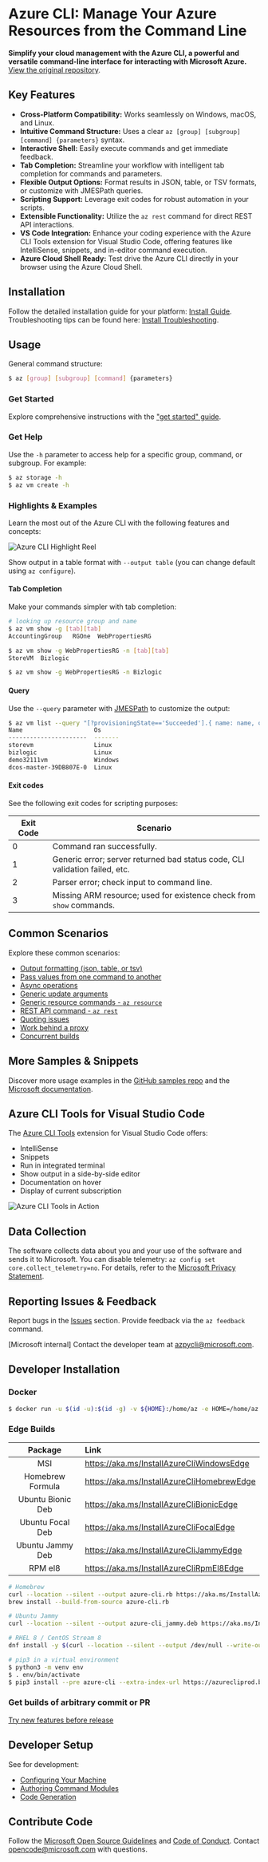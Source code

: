 # Azure CLI: Manage Your Azure Resources from the Command Line

**Simplify your cloud management with the Azure CLI, a powerful and versatile command-line interface for interacting with Microsoft Azure.**  [View the original repository](https://github.com/Azure/azure-cli).

## Key Features

*   **Cross-Platform Compatibility:**  Works seamlessly on Windows, macOS, and Linux.
*   **Intuitive Command Structure:** Uses a clear `az [group] [subgroup] [command] {parameters}` syntax.
*   **Interactive Shell:** Easily execute commands and get immediate feedback.
*   **Tab Completion:**  Streamline your workflow with intelligent tab completion for commands and parameters.
*   **Flexible Output Options:**  Format results in JSON, table, or TSV formats, or customize with JMESPath queries.
*   **Scripting Support:** Leverage exit codes for robust automation in your scripts.
*   **Extensible Functionality:**  Utilize the `az rest` command for direct REST API interactions.
*   **VS Code Integration:** Enhance your coding experience with the Azure CLI Tools extension for Visual Studio Code, offering features like IntelliSense, snippets, and in-editor command execution.
*   **Azure Cloud Shell Ready:** Test drive the Azure CLI directly in your browser using the Azure Cloud Shell.

## Installation

Follow the detailed installation guide for your platform: [Install Guide](https://learn.microsoft.com/cli/azure/install-azure-cli).
Troubleshooting tips can be found here: [Install Troubleshooting](https://github.com/Azure/azure-cli/blob/dev/doc/install_troubleshooting.md).

## Usage

General command structure:
```bash
$ az [group] [subgroup] [command] {parameters}
```

### Get Started

Explore comprehensive instructions with the ["get started" guide](https://learn.microsoft.com/cli/azure/get-started-with-az-cli2).

### Get Help

Use the `-h` parameter to access help for a specific group, command, or subgroup.  For example:
```bash
$ az storage -h
$ az vm create -h
```

### Highlights & Examples

Learn the most out of the Azure CLI with the following features and concepts:

<img src="doc/assets/AzBlogAnimation4.gif" alt="Azure CLI Highlight Reel">

Show output in a table format with `--output table` (you can change default using `az configure`).

#### Tab Completion

Make your commands simpler with tab completion:

```bash
# looking up resource group and name
$ az vm show -g [tab][tab]
AccountingGroup   RGOne  WebPropertiesRG

$ az vm show -g WebPropertiesRG -n [tab][tab]
StoreVM  Bizlogic

$ az vm show -g WebPropertiesRG -n Bizlogic
```

#### Query

Use the `--query` parameter with [JMESPath](http://jmespath.org/) to customize the output:

```bash
$ az vm list --query "[?provisioningState=='Succeeded'].{ name: name, os: storageProfile.osDisk.osType }"
Name                    Os
----------------------  -------
storevm                 Linux
bizlogic                Linux
demo32111vm             Windows
dcos-master-39DB807E-0  Linux
```

#### Exit codes

See the following exit codes for scripting purposes:

| Exit Code | Scenario                                                      |
| --------- | ------------------------------------------------------------- |
| 0         | Command ran successfully.                                     |
| 1         | Generic error; server returned bad status code, CLI validation failed, etc. |
| 2         | Parser error; check input to command line.                   |
| 3         | Missing ARM resource; used for existence check from `show` commands. |

## Common Scenarios

Explore these common scenarios:

*   [Output formatting (json, table, or tsv)](https://learn.microsoft.com/en-us/cli/azure/use-cli-effectively#output-formatting-json-table-or-tsv)
*   [Pass values from one command to another](https://learn.microsoft.com/en-us/cli/azure/use-cli-effectively#pass-values-from-one-command-to-another)
*   [Async operations](https://learn.microsoft.com/en-us/cli/azure/use-cli-effectively#async-operations)
*   [Generic update arguments](https://learn.microsoft.com/en-us/cli/azure/use-cli-effectively#generic-update-arguments)
*   [Generic resource commands - `az resource`](https://learn.microsoft.com/en-us/cli/azure/use-cli-effectively#generic-resource-commands---az-resource)
*   [REST API command - `az rest`](https://learn.microsoft.com/en-us/cli/azure/use-cli-effectively#rest-api-command---az-rest)
*   [Quoting issues](https://learn.microsoft.com/en-us/cli/azure/use-cli-effectively#quoting-issues)
*   [Work behind a proxy](https://learn.microsoft.com/en-us/cli/azure/use-cli-effectively#work-behind-a-proxy)
*   [Concurrent builds](https://learn.microsoft.com/en-us/cli/azure/use-cli-effectively#concurrent-builds)

## More Samples & Snippets

Discover more usage examples in the [GitHub samples repo](http://github.com/Azure/azure-cli-samples) and the [Microsoft documentation](https://learn.microsoft.com/cli/azure/overview).

## Azure CLI Tools for Visual Studio Code

The [Azure CLI Tools](https://marketplace.visualstudio.com/items?itemName=ms-vscode.azurecli) extension for Visual Studio Code offers:

*   IntelliSense
*   Snippets
*   Run in integrated terminal
*   Show output in a side-by-side editor
*   Documentation on hover
*   Display of current subscription

<img src="https://github.com/microsoft/vscode-azurecli/blob/main/images/in_action.gif?raw=true" alt="Azure CLI Tools in Action">

## Data Collection

The software collects data about you and your use of the software and sends it to Microsoft. You can disable telemetry:  `az config set core.collect_telemetry=no`.  For details, refer to the [Microsoft Privacy Statement](https://go.microsoft.com/fwlink/?LinkID=824704).

## Reporting Issues & Feedback

Report bugs in the [Issues](https://github.com/Azure/azure-cli/issues) section.  Provide feedback via the `az feedback` command.

\[Microsoft internal] Contact the developer team at azpycli@microsoft.com.

## Developer Installation

### Docker

```bash
$ docker run -u $(id -u):$(id -g) -v ${HOME}:/home/az -e HOME=/home/az --rm -it mcr.microsoft.com/azure-cli:<version>
```

### Edge Builds

|      Package      | Link                                       |
|:-----------------:|:-------------------------------------------|
|        MSI        | https://aka.ms/InstallAzureCliWindowsEdge  |
| Homebrew Formula  | https://aka.ms/InstallAzureCliHomebrewEdge |
| Ubuntu Bionic Deb | https://aka.ms/InstallAzureCliBionicEdge   |
| Ubuntu Focal Deb  | https://aka.ms/InstallAzureCliFocalEdge    |
| Ubuntu Jammy Deb  | https://aka.ms/InstallAzureCliJammyEdge    |
|      RPM el8      | https://aka.ms/InstallAzureCliRpmEl8Edge   |

```bash
# Homebrew
curl --location --silent --output azure-cli.rb https://aka.ms/InstallAzureCliHomebrewEdge
brew install --build-from-source azure-cli.rb

# Ubuntu Jammy
curl --location --silent --output azure-cli_jammy.deb https://aka.ms/InstallAzureCliJammyEdge && dpkg -i azure-cli_jammy.deb

# RHEL 8 / CentOS Stream 8
dnf install -y $(curl --location --silent --output /dev/null --write-out %{url_effective} https://aka.ms/InstallAzureCliRpmEl8Edge)

# pip3 in a virtual environment
$ python3 -m venv env
$ . env/bin/activate
$ pip3 install --pre azure-cli --extra-index-url https://azurecliprod.blob.core.windows.net/edge --upgrade-strategy=eager
```

### Get builds of arbitrary commit or PR

[Try new features before release](doc/try_new_features_before_release.md)

## Developer Setup

See for development:

*   [Configuring Your Machine](https://github.com/Azure/azure-cli/blob/dev/doc/configuring_your_machine.md)
*   [Authoring Command Modules](https://github.com/Azure/azure-cli/tree/dev/doc/authoring_command_modules)
*   [Code Generation](https://github.com/Azure/aaz-dev-tools)

## Contribute Code

Follow the [Microsoft Open Source Guidelines](https://opensource.microsoft.com/collaborate) and [Code of Conduct](https://opensource.microsoft.com/codeofconduct/). Contact [opencode@microsoft.com](mailto:opencode@microsoft.com) with questions.